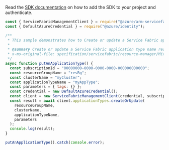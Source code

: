 Read the [SDK documentation](https://github.com/Azure/azure-sdk-for-js/blob/%40azure%2Farm-servicefabric_2.0.1/sdk/servicefabric/arm-servicefabric/README.md) on how to add the SDK to your project and authenticate.

```javascript
const { ServiceFabricManagementClient } = require("@azure/arm-servicefabric");
const { DefaultAzureCredential } = require("@azure/identity");

/**
 * This sample demonstrates how to Create or update a Service Fabric application type name resource with the specified name.
 *
 * @summary Create or update a Service Fabric application type name resource with the specified name.
 * x-ms-original-file: specification/servicefabric/resource-manager/Microsoft.ServiceFabric/stable/2021-06-01/examples/ApplicationTypeNamePutOperation_example.json
 */
async function putAnApplicationType() {
  const subscriptionId = "00000000-0000-0000-0000-000000000000";
  const resourceGroupName = "resRg";
  const clusterName = "myCluster";
  const applicationTypeName = "myAppType";
  const parameters = { tags: {} };
  const credential = new DefaultAzureCredential();
  const client = new ServiceFabricManagementClient(credential, subscriptionId);
  const result = await client.applicationTypes.createOrUpdate(
    resourceGroupName,
    clusterName,
    applicationTypeName,
    parameters
  );
  console.log(result);
}

putAnApplicationType().catch(console.error);
```
